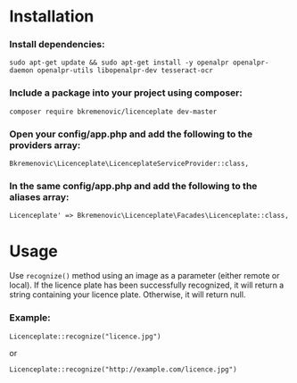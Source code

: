 # Installation
### Install dependencies:
```
sudo apt-get update && sudo apt-get install -y openalpr openalpr-daemon openalpr-utils libopenalpr-dev tesseract-ocr
```

### Include a package into your project using composer:
```
composer require bkremenovic/licenceplate dev-master
```

### Open your config/app.php and add the following to the providers array:
```
Bkremenovic\Licenceplate\LicenceplateServiceProvider::class,
```

### In the same config/app.php and add the following to the aliases array: 
```'
Licenceplate' => Bkremenovic\Licenceplate\Facades\Licenceplate::class,
```

# Usage
Use ```recognize()``` method using an image as a parameter (either remote or local).
If the licence plate has been successfully recognized, it will return a string containing your licence plate. Otherwise, it will return null.

### Example:

```
Licenceplate::recognize("licence.jpg")
```
or
```
Licenceplate::recognize("http://example.com/licence.jpg")
```
